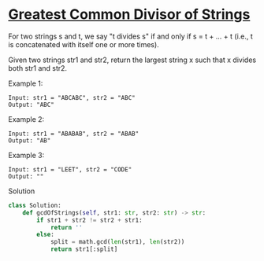 # [Greatest Common Divisor of Strings](https://leetcode.com/problems/greatest-common-divisor-of-strings/description/)

For two strings s and t, we say "t divides s" if and only if s = t + ... + t (i.e., t is concatenated with itself one 
or more times).

Given two strings str1 and str2, return the largest string x such that x divides both str1 and str2.

Example 1:
```
Input: str1 = "ABCABC", str2 = "ABC"
Output: "ABC"
```
Example 2:
```
Input: str1 = "ABABAB", str2 = "ABAB"
Output: "AB"
```
Example 3:
```
Input: str1 = "LEET", str2 = "CODE"
Output: ""
```
Solution
```python
class Solution:
    def gcdOfStrings(self, str1: str, str2: str) -> str:
        if str1 + str2 != str2 + str1:
            return ''
        else:
            split = math.gcd(len(str1), len(str2))
            return str1[:split]
```